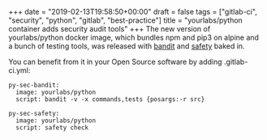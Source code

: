 +++
date = "2019-02-13T19:58:50+00:00"
draft = false
tags = ["gitlab-ci", "security", "python", "gitlab", "best-practice"]
title = "yourlabs/python container adds security audit tools"
+++
The new version of yourlabs/python docker image, which bundles npm and pip3 on alpine and a bunch of testing tools, was released with [bandit](https://pypi.org/project/bandit/) and [safety](https://pypi.org/project/safety/) baked in.

You can benefit from it in your Open Source software by adding .gitlab-ci.yml:

```
py-sec-bandit:
  image: yourlabs/python
  script: bandit -v -x commands,tests {posargs:-r src}

py-sec-safety:
  image: yourlabs/python
  script: safety check
```
